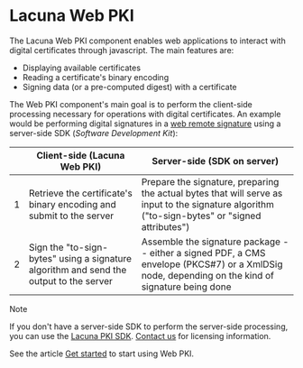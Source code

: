 ﻿---
docurl: https://github.com/LacunaSoftware/docs/blob/master/docs.en-us/articles/web-pki/index.md
---
# Lacuna Web PKI

The Lacuna Web PKI component enables web applications to interact with digital certificates through javascript. The main features are:

* Displaying available certificates
* Reading a certificate's binary encoding
* Signing data (or a pre-computed digest) with a certificate

The Web PKI component's main goal is to perform the client-side processing necessary for operations with digital certificates. An example would be performing digital signatures in a
[web remote signature](../pki-guide/web-remote.md) using a server-side SDK (*Software Development Kit*):

|   | Client-side (Lacuna Web PKI)                                                           | Server-side (SDK on server)                                                                                                                     |
| - | -------------------------------------------------------------------------------------- | ----------------------------------------------------------------------------------------------------------------------------------------------- |
| 1 | Retrieve the certificate's binary encoding and submit to the server                    | Prepare the signature, preparing the actual bytes that will serve as input to the signature algorithm ("to-sign-bytes" or "signed attributes")  |
| 2 | Sign the "to-sign-bytes" using a signature algorithm and send the output to the server | Assemble the signature package -- either a signed PDF, a CMS envelope (PKCS#7) or a XmlDSig node, depending on the kind of signature being done |

> [!NOTE]
> If you don't have a server-side SDK to perform the server-side processing, you can use the [Lacuna PKI SDK](../pki-sdk/index.md).
> [Contact us](https://www.lacunasoftware.com/en/home/purchase) for licensing information.

See the article [Get started](get-started.md) to start using Web PKI.
